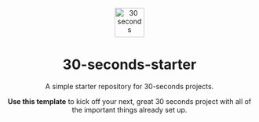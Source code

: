 <p align="center">
  <a href="https://github.com/30-seconds">
    <img alt="30 seconds" src="https://avatars3.githubusercontent.com/u/43479428?s=200&v=4" width="60" />
  </a>
</p>
<h1 align="center">
  30-seconds-starter
</h1>

<p align="center">
A simple starter repository for 30-seconds projects. 
</p>
<p align="center">
<strong>Use this template</strong> to kick off your next, great 30 seconds project with all of the important things already set up.
</p>
